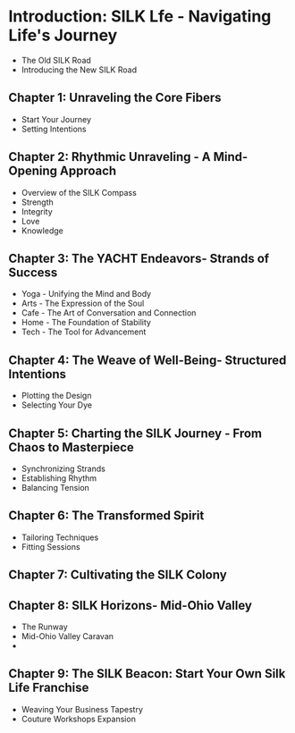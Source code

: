 # Introduction: SILK Lfe - Navigating Life's Journey
- The Old SILK Road
- Introducing the New SILK Road

## Chapter 1: Unraveling the Core Fibers
- Start Your Journey
- Setting Intentions

## Chapter 2: Rhythmic Unraveling - A Mind-Opening Approach
- Overview of the SILK Compass
- Strength
- Integrity
- Love
- Knowledge

## Chapter 3: The YACHT Endeavors- Strands of Success
- Yoga - Unifying the Mind and Body
- Arts - The Expression of the Soul
- Cafe - The Art of Conversation and Connection
- Home - The Foundation of Stability
- Tech - The Tool for Advancement

## Chapter 4: The Weave of Well-Being- Structured Intentions
- Plotting the Design
- Selecting Your Dye

## Chapter 5: Charting the SILK Journey - From Chaos to Masterpiece
- Synchronizing Strands
- Establishing Rhythm
- Balancing Tension

## Chapter 6: The Transformed Spirit
- Tailoring Techniques
- Fitting Sessions
## Chapter 7: Cultivating the SILK Colony

## Chapter 8: SILK Horizons- Mid-Ohio Valley
- The Runway
- Mid-Ohio Valley Caravan
- 
## Chapter 9: The SILK Beacon: Start Your Own Silk Life Franchise
- Weaving Your Business Tapestry
- Couture Workshops Expansion
